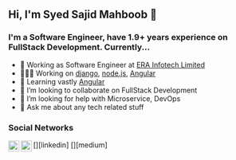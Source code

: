 ## Hi, I'm Syed Sajid Mahboob 👋

### I'm a Software Engineer, have 1.9+ years experience on FullStack Development. Currently...
- 💼 Working as Software Engineer at [ERA Infotech Limited](http://www.erainfotechbd.com/)
- 👨🏻‍💻 Working on [django](https://www.django-rest-framework.org/), [node.js](https://nodejs.org/en/), [Angular](https://angular.io/)
- 🌱 Learning vastly [Angular](https://angular.io/)
- 👯 I’m looking to collaborate on FullStack Development
- 🤔 I’m looking for help with Microservice, DevOps
- 💬 Ask me about any tech related stuff


### Social Networks
[<img align="left" alt="sajid | LinkedIn" width="22px" src="https://cdn.jsdelivr.net/npm/simple-icons@v3/icons/linkedin.svg" />][linkedin]
[<img align="left" alt="sajid | Medium" width="22px" src="https://cdn.jsdelivr.net/npm/simple-icons@v3/icons/medium.svg" />][medium]

<p>&nbsp;</p>
<p>&nbsp;</p>
